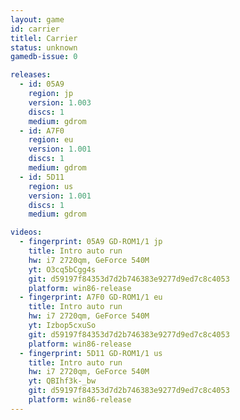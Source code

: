 ```yaml
---
layout: game
id: carrier
titlel: Carrier
status: unknown
gamedb-issue: 0

releases:
  - id: 05A9
    region: jp
    version: 1.003
    discs: 1
    medium: gdrom
  - id: A7F0
    region: eu
    version: 1.001
    discs: 1
    medium: gdrom
  - id: 5D11
    region: us
    version: 1.001
    discs: 1
    medium: gdrom

videos:
  - fingerprint: 05A9 GD-ROM1/1 jp
    title: Intro auto run
    hw: i7 2720qm, GeForce 540M
    yt: O3cq5bCgg4s
    git: d59197f84353d7d2b746383e9277d9ed7c8c4053
    platform: win86-release
  - fingerprint: A7F0 GD-ROM1/1 eu
    title: Intro auto run
    hw: i7 2720qm, GeForce 540M
    yt: Izbop5cxuSo
    git: d59197f84353d7d2b746383e9277d9ed7c8c4053
    platform: win86-release
  - fingerprint: 5D11 GD-ROM1/1 us
    title: Intro auto run
    hw: i7 2720qm, GeForce 540M
    yt: QBIhf3k-_bw
    git: d59197f84353d7d2b746383e9277d9ed7c8c4053
    platform: win86-release
---
```

